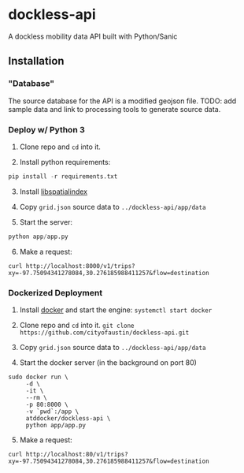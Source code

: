 # dockless-api
A dockless mobility data API built with Python/Sanic

## Installation

### "Database"

The source database for the API is a modified geojson file. TODO: add sample data and link to processing tools to generate source data.

### Deploy w/ Python 3

1. Clone repo and `cd` into it.

2. Install python requirements:
```python
pip install -r requirements.txt
```
3. Install [libspatialindex](http://libspatialindex.github.io/)

4. Copy `grid.json` source data to `../dockless-api/app/data`

5. Start the server:
```python
python app/app.py
```
6. Make a request:
```shell
curl http://localhost:8000/v1/trips?xy=-97.75094341278084,30.276185988411257&flow=destination
```

### Dockerized Deployment

1. Install [docker](https://www.docker.com/) and start the engine:
`systemctl start docker`

2. Clone repo and `cd` into it.
`git clone https://github.com/cityofaustin/dockless-api.git`

3. Copy `grid.json` source data to `../dockless-api/app/data`

4. Start the docker server (in the background on port 80)

```shell
sudo docker run \
     -d \
     -it \
     --rm \
     -p 80:8000 \
     -v `pwd`:/app \
     atddocker/dockless-api \
     python app/app.py
```

5. Make a request:
```shell
curl http://localhost:80/v1/trips?xy=-97.75094341278084,30.276185988411257&flow=destination
```
